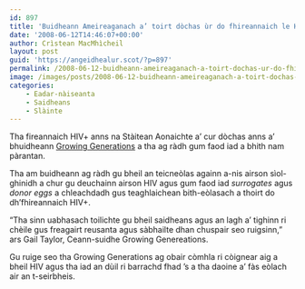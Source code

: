 ```yaml
---
id: 897
title: 'Buidheann Ameireaganach a’ toirt dòchas ùr do fhireannaich le HIV'
date: '2008-06-12T14:46:07+00:00'
author: Crìstean MacMhìcheil
layout: post
guid: 'https://angeidhealur.scot/?p=897'
permalink: /2008-06-12-buidheann-ameireaganach-a-toirt-dochas-ur-do-fhireannaich-le-hiv/
image: /images/posts/2008-06-12-buidheann-ameireaganach-a-toirt-dochas-ur-do-fireannaich-le-hiv.webp
categories:
    - Eadar-nàiseanta
    - Saidheans
    - Slàinte
---
```


Tha fireannaich HIV+ anns na Stàitean Aonaichte a’ cur dòchas anns a’ bhuidheann [Growing Generations](http://www.growinggenerations.com/ "Làrach-lìn aig Growing Generations") a tha ag ràdh gum faod iad a bhith nam pàrantan.

Tha am buidheann ag ràdh gu bheil an teicneòlas againn a-nis airson sìol-ghinidh a chur gu deuchainn airson HIV agus gum faod iad *surrogates* agus *donor eggs* a chleachdadh gus teaghlaichean bith-eòlasach a thoirt do dh’fhireannaich HIV+.

“Tha sinn uabhasach toilichte gu bheil saidheans agus an lagh a’ tighinn ri chèile gus freagairt reusanta agus sàbhailte dhan chuspair seo ruigsinn,” ars Gail Taylor, Ceann-suidhe Growing Genereations.

Gu ruige seo tha Growing Generations ag obair còmhla ri còignear aig a bheil HIV agus tha iad an dùil ri barrachd fhad ’s a tha daoine a’ fàs eòlach air an t-seirbheis.
